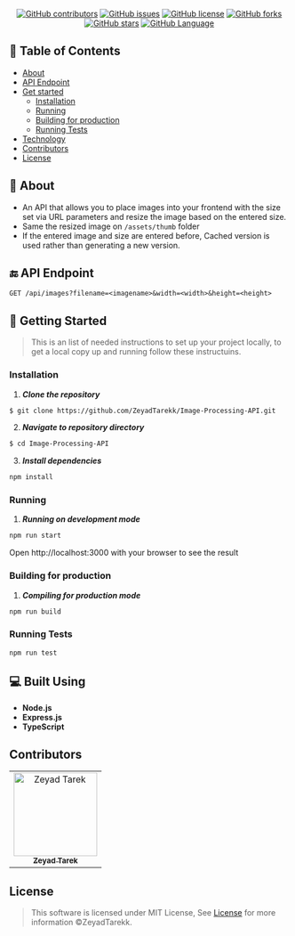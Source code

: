 <div align="center">

[![GitHub contributors](https://img.shields.io/github/contributors/ZeyadTarekk/Image-Processing-API)](https://github.com/ZeyadTarekk/Image-Processing-API/contributors)
[![GitHub issues](https://img.shields.io/github/issues/ZeyadTarekk/Image-Processing-API)](https://github.com/ZeyadTarekk/Image-Processing-API/issues)
[![GitHub license](https://img.shields.io/github/license/ZeyadTarekk/Image-Processing-API)](https://github.com/ZeyadTarekk/Image-Processing-API/blob/master/LICENSE)
[![GitHub forks](https://img.shields.io/github/forks/ZeyadTarekk/Image-Processing-API)](https://github.com/ZeyadTarekk/Image-Processing-API/network)
[![GitHub stars](https://img.shields.io/github/stars/ZeyadTarekk/Image-Processing-API)](https://github.com/ZeyadTarekk/Image-Processing-API/stargazers)
[![GitHub Language](https://img.shields.io/github/languages/top/ZeyadTarekk/Image-Processing-API)](https://img.shields.io/github/languages/count/ZeyadTarekk/Image-Processing-API)

</div>

## 📝 Table of Contents

- [About](#about)
- [API Endpoint](#endpoint)
- [Get started](#get-started)
  - [Installation](#Install)
  - [Running](#running)
  - [Building for production](#Build)
  - [Running Tests](#test)
- [Technology](#tech)
- [Contributors](#Contributors)
- [License](#license)

## 📙 About <a name = "about"></a>

- An API that allows you to place images into your frontend with the size set via URL parameters and resize the image based on the entered size.
- Same the resized image on ```/assets/thumb``` folder
- If the entered image and size are entered before, Cached version is used rather than generating a new version.

## 🔚 API Endpoint <a name = "endpoint"></a>

```
GET /api/images?filename=<imagename>&width=<width>&height=<height>
```

## 🏁 Getting Started <a name = "get-started"></a>

> This is an list of needed instructions to set up your project locally, to get a local copy up and running follow these
> instructuins.

### Installation <a name = "Install"></a>

1. **_Clone the repository_**

```sh
$ git clone https://github.com/ZeyadTarekk/Image-Processing-API.git
```

2. **_Navigate to repository directory_**

```sh
$ cd Image-Processing-API
```

3. **_Install dependencies_**

```sh
npm install
```

### Running <a name = "running"></a>

1. **_Running on development mode_**

```sh
npm run start
```

Open http://localhost:3000 with your browser to see the result

### Building for production <a name = "Build"></a>
1. **_Compiling for production mode_**

```sh
npm run build
```
### Running Tests <a name = "test"></a>

```sh
npm run test
```

## 💻 Built Using <a name = "tech"></a>

- **Node.js**
- **Express.js**
- **TypeScript**


## Contributors <a name = "Contributors"></a>

<table>
  <tr>
    <td align="center">
    <a href="https://github.com/ZeyadTarekk" target="_black">
    <img src="https://avatars.githubusercontent.com/u/76125650?v=4" width="150px;" alt="Zeyad Tarek"/>
    <br />
    <sub><b>Zeyad Tarek</b></sub></a>

  </td>
  </tr>
 </table>

## License <a name = "license"></a>

> This software is licensed under MIT License, See [License](https://github.com/ZeyadTarekk/Image-Processing-API/blob/main/LICENSE) for more information ©ZeyadTarekk.
